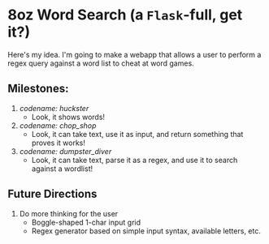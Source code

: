 # 8oz Word Search (a `Flask`-full, get it?)
Here's my idea. I'm going to make a webapp that allows a user to perform a regex query against a word list to cheat at word games.

## Milestones:

1. *codename: huckster*
    - Look, it shows words!
1. *codename: chop_shop*
    - Look, it can take text, use it as input, and return something that proves it works!
1. *codename: dumpster_diver*
    - Look, it can take text, parse it as a regex, and use it to search against a wordlist!

## Future Directions

1. Do more thinking for the user
    - Boggle-shaped 1-char input grid
    - Regex generator based on simple input syntax, available letters, etc.
